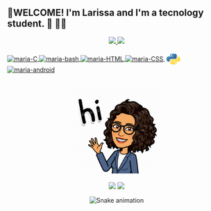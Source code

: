 ## 👋WELCOME! I'm Larissa and I'm a tecnology student. 💟 👩‍💻

<div align="center">
  <a href="https://github.com/maria-larissa">
   <img height="180em" src="https://github-readme-stats.vercel.app/api?username=maria-larissa&show_icons=true&theme=dark&include_all_commits=true&count_private=true&border_radius=40&border_color=000000&bg_color=45,FF008E,890596,AE00FB,1CC5DC,60E550,FF3F00&title_color=FFFFFF&text_color=FFFFFF&icon_color=FFFFFF"/>
   
  <img height="180em" src="https://github-readme-stats.vercel.app/api/top-langs/?username=maria-larissa&layout=compact&langs_count=10&theme=dark&border_radius=40&border_color=000000&bg_color=45,FF008E,890596,1CC5DC&title_color=FFFFFF&text_color=FFFFFF&icon_color=FFFFFF"/>
</div>
<div style="display: inline_block"><br>
  <img align="center" alt="maria-C" height="30" width="40" src="https://cdn.jsdelivr.net/gh/devicons/devicon/icons/c/c-plain.svg">
  <img align="center" alt="maria-bash" height="30" width="40" src="https://cdn.jsdelivr.net/gh/devicons/devicon/icons/bash/bash-plain.svg" />
  <img align="center" alt="maria-HTML" height="30" width="40" src="https://cdn.jsdelivr.net/gh/devicons/devicon/icons/html5/html5-original.svg" />
  <img align="center" alt="maria-CSS" height="30" width="40" src="https://cdn.jsdelivr.net/gh/devicons/devicon/icons/css3/css3-original.svg" />
  <img align="center" alt="maria-Python" height="30" width="40" src="https://raw.githubusercontent.com/devicons/devicon/master/icons/python/python-original.svg">
  <img align="center" alt="maria-android" height="30" width="40" src="https://cdn.jsdelivr.net/gh/devicons/devicon/icons/android/android-plain.svg" >
</div>

##

<div align="center">
  <img align="rigth" alt="maria-gif" height="200" width="200" src="hi.gif" />
  
  <div style="display: inline_block"><br>
    <a href="https://instagram.com/cachos_lary" target="_blank"><img src="https://img.shields.io/badge/-Instagram-%23E4405F?style=for-the-badge&logo=instagram&logoColor=white" target="_blank"></a>
    <a href="https://www.linkedin.com/in/maria-larissa-andrade" target="_blank"><img src="https://img.shields.io/badge/-LinkedIn-%230077B5?style=for-the-badge&logo=linkedin&logoColor=white" target="_blank"></a>
  </div> 
  
  ![Snake animation](https://github.com/maria-larissa/maria-larissa/blob/output/github-contribution-grid-snake.svg)
</div>

<!---
maria-larissa/maria-larissa is a ✨ special ✨ repository because its `README.md` (this file) appears on your GitHub profile.
You can click the Preview link to take a look at your changes.
--->
